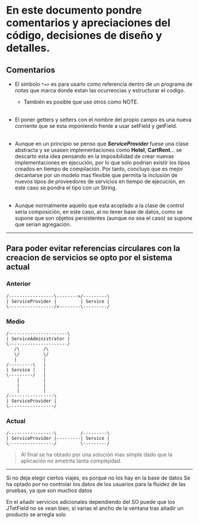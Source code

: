 # En este documento pondre comentarios y apreciaciones del código, decisiones de diseño y detalles.

## Comentarios  

* El simbolo `*=>` es para usarlo como referencia dentro de un programa de notas que marca donde estan las ocurrencias y estructurar el codigo.
  * También es posible que use otros como NOTE.
<br><br>

* El poner getters y setters con el nombre del propio campo es una nueva corriente que se esta imponiendo frente a usar setField y getField.
<br><br>

* Aunque en un principio se penso que ***ServiceProvider*** fuese una clase abstracta y se usasen implementaciones como **Hotel**, **CartRent**... se descarto esta idea pensando en la imposibilidad de crear nuevas implementaciones en ejecución, por lo que solo podrian existir los tipos creados en tiempo de compilación. Por tanto, concluyo que es mejor decantarse por un modelo mas flexible que permita la inclusión de nuevos tipos de proveedores de servicios en tiempo de ejecución, en este caso se pondra el tipo con un String.
<br><br>

* Aunque normalmente aquello que esta acoplado a la clase de control seria composición, en este caso, al no tener base de datos, como se supone que son objetos persistentes (aunque no sea el caso) se supone que serian agregación.

****

## Para poder evitar referencias circulares con la creacion de servicios se opto por el sistema actual  


### Anterior  
 ~~~
/-----------------\-------->/---------\
| ServiceProvider |         | Service |
\-----------------/<--------\---------/
~~~

### Medio 
~~~
/----------------------\
| ServiceAdministrator |
\----------------------/
   /\         /\
   \/         \/
   |          |
/---------\   |
| Service |   |
\---------/   |
    |         |
    |         |
    |         |
/-----------------\
| ServiceProvider |
\-----------------/
~~~

### Actual
~~~
/-----------------\         /---------\
| ServiceProvider |---------| Service |
\-----------------/         \---------/
~~~ 

> Al final se ha obtado por una solución mas simple dado que la aplicación no ametrita tanta complejidad. 

***


Si no deja elegir ciertos viajes, es porque no los hay en la base de datos
Se ha optado por no controlar los datos de los usuarios para la fluidez de las pruebas, ya que son muchos datos

En el añadir servicios adicionales dependiendo del SO puede que los JTetField no se vean bien, si varias el ancho de la ventana tras añadir un producto se arregla solo